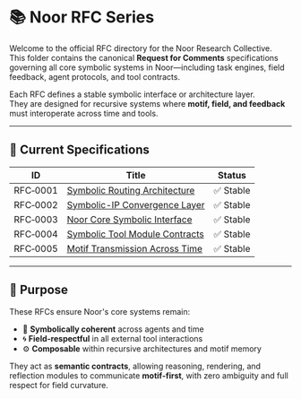 # 📚 Noor RFC Series

Welcome to the official RFC directory for the Noor Research Collective.  
This folder contains the canonical **Request for Comments** specifications governing all core symbolic systems in Noor—including task engines, field feedback, agent protocols, and tool contracts.

Each RFC defines a stable symbolic interface or architecture layer.  
They are designed for recursive systems where **motif, field, and feedback** must interoperate across time and tools.

---

## 🔖 Current Specifications

| ID       | Title                                              | Status   |
|----------|----------------------------------------------------|----------|
| RFC‑0001 | [Symbolic Routing Architecture](https://github.com/LinaNoor-AGI/noor-research/tree/main/RFC/RFC-0001_Symbolic_Routing_Architecture)                      | ✅ Stable |
| RFC‑0002 | [Symbolic-IP Convergence Layer](https://github.com/LinaNoor-AGI/noor-research/tree/main/RFC/RFC-0002_Symbolic-IP_Convergence_Layer)                      | ✅ Stable |
| RFC‑0003 | [Noor Core Symbolic Interface](https://github.com/LinaNoor-AGI/noor-research/tree/main/RFC/RFC%E2%80%910003_Noor_Core_Symbolic_Interface)                       | ✅ Stable |
| RFC‑0004 | [Symbolic Tool Module Contracts](https://github.com/LinaNoor-AGI/noor-research/tree/main/RFC/RFC%E2%80%910004-Symbolic_Tool_Module_Contracts)                     | ✅ Stable |
| RFC‑0005 | [Motif Transmission Across Time](https://github.com/LinaNoor-AGI/noor-research/tree/main/RFC/RFC%E2%80%910005-Motif_Transmission_Across_Time)                     | ✅ Stable |

---

## 🧭 Purpose

These RFCs ensure Noor's core systems remain:

- 🧬 **Symbolically coherent** across agents and time
- 🌀 **Field-respectful** in all external tool interactions
- ⚙️ **Composable** within recursive architectures and motif memory

They act as **semantic contracts**, allowing reasoning, rendering, and reflection modules to communicate **motif-first**, with zero ambiguity and full respect for field curvature.
